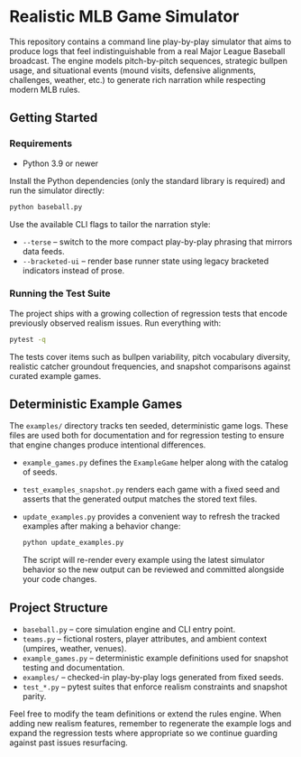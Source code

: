 # Realistic MLB Game Simulator

This repository contains a command line play-by-play simulator that aims to produce logs that feel indistinguishable from a real Major League Baseball broadcast. The engine models pitch-by-pitch sequences, strategic bullpen usage, and situational events (mound visits, defensive alignments, challenges, weather, etc.) to generate rich narration while respecting modern MLB rules.

## Getting Started

### Requirements

* Python 3.9 or newer

Install the Python dependencies (only the standard library is required) and run the simulator directly:

```bash
python baseball.py
```

Use the available CLI flags to tailor the narration style:

* `--terse` – switch to the more compact play-by-play phrasing that mirrors data feeds.
* `--bracketed-ui` – render base runner state using legacy bracketed indicators instead of prose.

### Running the Test Suite

The project ships with a growing collection of regression tests that encode previously observed realism issues. Run everything with:

```bash
pytest -q
```

The tests cover items such as bullpen variability, pitch vocabulary diversity, realistic catcher groundout frequencies, and snapshot comparisons against curated example games.

## Deterministic Example Games

The `examples/` directory tracks ten seeded, deterministic game logs. These files are used both for documentation and for regression testing to ensure that engine changes produce intentional differences.

* `example_games.py` defines the `ExampleGame` helper along with the catalog of seeds.
* `test_examples_snapshot.py` renders each game with a fixed seed and asserts that the generated output matches the stored text files.
* `update_examples.py` provides a convenient way to refresh the tracked examples after making a behavior change:

  ```bash
  python update_examples.py
  ```

  The script will re-render every example using the latest simulator behavior so the new output can be reviewed and committed alongside your code changes.

## Project Structure

* `baseball.py` – core simulation engine and CLI entry point.
* `teams.py` – fictional rosters, player attributes, and ambient context (umpires, weather, venues).
* `example_games.py` – deterministic example definitions used for snapshot testing and documentation.
* `examples/` – checked-in play-by-play logs generated from fixed seeds.
* `test_*.py` – pytest suites that enforce realism constraints and snapshot parity.

Feel free to modify the team definitions or extend the rules engine. When adding new realism features, remember to regenerate the example logs and expand the regression tests where appropriate so we continue guarding against past issues resurfacing.
